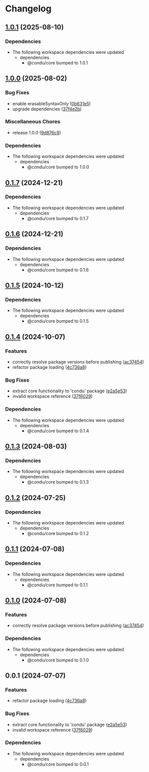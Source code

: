 # Changelog

## [1.0.1](https://github.com/niieani/condu/compare/@condu/update-specifiers@1.0.0...@condu/update-specifiers@1.0.1) (2025-08-10)


### Dependencies

* The following workspace dependencies were updated
  * dependencies
    * @condu/core bumped to 1.0.1

## [1.0.0](https://github.com/niieani/condu/compare/@condu/update-specifiers@0.1.7...@condu/update-specifiers@1.0.0) (2025-08-02)


### Bug Fixes

* enable erasableSyntaxOnly ([0b631e5](https://github.com/niieani/condu/commit/0b631e516a6cbd131e65bdf379201591b82319a4))
* upgrade dependencies ([37f4e2b](https://github.com/niieani/condu/commit/37f4e2babd29a9be1c69427ee13bcd08b8bbe25a))


### Miscellaneous Chores

* release 1.0.0 ([9d876c9](https://github.com/niieani/condu/commit/9d876c9fba8dbc305ac5be25e6f4fda47d6400b9))


### Dependencies

* The following workspace dependencies were updated
  * dependencies
    * @condu/core bumped to 1.0.0

## [0.1.7](https://github.com/niieani/condu/compare/@condu/update-specifiers@0.1.6...@condu/update-specifiers@0.1.7) (2024-12-21)


### Dependencies

* The following workspace dependencies were updated
  * dependencies
    * @condu/core bumped to 0.1.7

## [0.1.6](https://github.com/niieani/condu/compare/@condu/update-specifiers@0.1.5...@condu/update-specifiers@0.1.6) (2024-12-21)


### Dependencies

* The following workspace dependencies were updated
  * dependencies
    * @condu/core bumped to 0.1.6

## [0.1.5](https://github.com/niieani/condu/compare/@condu/update-specifiers@0.1.4...@condu/update-specifiers@0.1.5) (2024-10-12)


### Dependencies

* The following workspace dependencies were updated
  * dependencies
    * @condu/core bumped to 0.1.5

## [0.1.4](https://github.com/niieani/condu/compare/@condu/update-specifiers@0.1.3...@condu/update-specifiers@0.1.4) (2024-10-07)


### Features

* correctly resolve package versions before publishing ([ac37454](https://github.com/niieani/condu/commit/ac374544ecb35ad3c3f27a830f24276928168306))
* refactor package loading ([4c736a8](https://github.com/niieani/condu/commit/4c736a83077e0294a7854c8a2b9c95a5878149f3))


### Bug Fixes

* extract core functionality to 'condu' package ([e2a5e53](https://github.com/niieani/condu/commit/e2a5e539f7aeaadedd3359d8bf80591f3e4ee258))
* invalid workspace reference ([37f6029](https://github.com/niieani/condu/commit/37f6029848a43f06627f0ee2f7fcef4e535a7d07))


### Dependencies

* The following workspace dependencies were updated
  * dependencies
    * @condu/core bumped to 0.1.4

## [0.1.3](https://github.com/niieani/condu/compare/@condu/update-specifiers@0.1.2...@condu/update-specifiers@0.1.3) (2024-08-03)


### Dependencies

* The following workspace dependencies were updated
  * dependencies
    * @condu/core bumped to 0.1.3

## [0.1.2](https://github.com/niieani/toolchain/compare/@condu/update-specifiers@0.1.1...@condu/update-specifiers@0.1.2) (2024-07-25)


### Dependencies

* The following workspace dependencies were updated
  * dependencies
    * @condu/core bumped to 0.1.2

## [0.1.1](https://github.com/niieani/toolchain/compare/@condu/update-specifiers@0.1.0...@condu/update-specifiers@0.1.1) (2024-07-08)


### Dependencies

* The following workspace dependencies were updated
  * dependencies
    * @condu/core bumped to 0.1.1

## [0.1.0](https://github.com/niieani/toolchain/compare/@condu/update-specifiers@0.0.1...@condu/update-specifiers@0.1.0) (2024-07-08)


### Features

* correctly resolve package versions before publishing ([ac37454](https://github.com/niieani/toolchain/commit/ac374544ecb35ad3c3f27a830f24276928168306))


### Dependencies

* The following workspace dependencies were updated
  * dependencies
    * @condu/core bumped to 0.1.0

## 0.0.1 (2024-07-07)


### Features

* refactor package loading ([4c736a8](https://github.com/niieani/toolchain/commit/4c736a83077e0294a7854c8a2b9c95a5878149f3))


### Bug Fixes

* extract core functionality to 'condu' package ([e2a5e53](https://github.com/niieani/toolchain/commit/e2a5e539f7aeaadedd3359d8bf80591f3e4ee258))
* invalid workspace reference ([37f6029](https://github.com/niieani/toolchain/commit/37f6029848a43f06627f0ee2f7fcef4e535a7d07))


### Dependencies

* The following workspace dependencies were updated
  * dependencies
    * @condu/core bumped to 0.0.1
